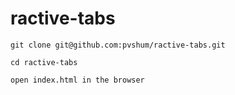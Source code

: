 ractive-tabs
============

```git clone git@github.com:pvshum/ractive-tabs.git```

```cd ractive-tabs```

```open index.html in the browser```
